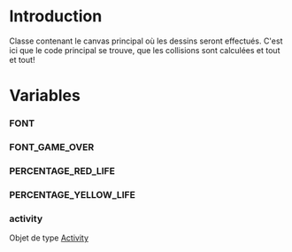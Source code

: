 # Introduction #
Classe contenant le canvas principal où les dessins seront effectués. C'est ici que le code principal se trouve, que les collisions sont calculées et tout et tout!

# Variables #

### FONT ###

### FONT\_GAME\_OVER ###

### PERCENTAGE\_RED\_LIFE ###

### PERCENTAGE\_YELLOW\_LIFE ###

### activity ###
Objet de type [Activity](Activity.md)